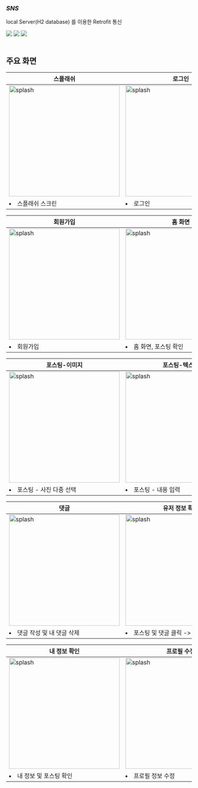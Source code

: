

### _SNS_
  local Server(H2 database) 를 이용한 Retrofit 통신
<br>
<div>
<img src="https://img.shields.io/badge/Kotlin-7F52FF?style=for-the-badge&logo=Kotlin&logoColor=white">
 <img src="https://img.shields.io/badge/jetpackcompose-4285F4?style=for-the-badge&logo=jetpackcompose&logoColor=white">
 <img src="https://img.shields.io/badge/android-34A853?style=for-the-badge&logo=android&logoColor=white">

</div>

<br> 

##  주요 화면

|스플래쉬|로그인|
|------|---|
|<img width="300" alt="splash" src="https://github.com/dongykung/SNS_CLONE/assets/92030316/3b1ed8a3-7851-4e69-8a76-0a5cc41a40ad">|<img width="300" alt="splash" src="https://github.com/dongykung/SNS_CLONE/assets/92030316/918d3daa-4d95-4655-8bf8-d5f7a9ddaeb9">|
|<li>스플래쉬 스크린|<li>로그인|

|회원가입|홈 화면|
|------|---|
|<img width="300" alt="splash" src="https://github.com/dongykung/SNS_CLONE/assets/92030316/fda55f8d-9ac8-4187-8bfe-4ace499cc2a0">|<img width="300" alt="splash" src="https://github.com/dongykung/SNS_CLONE/assets/92030316/3cc611bf-c6a5-45eb-b911-6bad7eb2e655">|
|<li>회원가입|<li>홈 화면, 포스팅 확인|

|포스팅-이미지|포스팅-텍스트|
|------|---|
|<img width="300" alt="splash" src="https://github.com/dongykung/SNS_CLONE/assets/92030316/c579b984-4d1e-4044-af11-bdb3fecdd730">|<img width="300" alt="splash" src="https://github.com/dongykung/SNS_CLONE/assets/92030316/344f043f-06ec-49cf-b5f2-182a0403b6ae">|
|<li>포스팅 - 사진 다중 선택|<li>포스팅 - 내용 입력|

|댓글|유저 정보 확인|
|------|---|
|<img width="300" alt="splash" src="https://github.com/dongykung/SNS_CLONE/assets/92030316/5260fdf4-d2e9-41a6-83c0-b46c3e3d559b">|<img width="300" alt="splash" src="https://github.com/dongykung/SNS_CLONE/assets/92030316/2d47958c-3fd0-4d94-972f-6ad18a0b4442">|
|<li>댓글 작성 및 내 댓글 삭제|<li>포스팅 및 댓글 클릭 -> 유저 확인 |

|내 정보 확인|프로필 수정|
|------|---|
|<img width="300" alt="splash" src="https://github.com/dongykung/SNS_CLONE/assets/92030316/c18d4cc6-b433-4cea-a302-292de49ba4e9">|<img width="300" alt="splash" src="https://github.com/dongykung/SNS_CLONE/assets/92030316/5dbfaac7-df94-4415-836d-3ec6a4942e99">|
|<li>내 정보 및 포스팅 확인|<li>프로필 정보 수정 |


